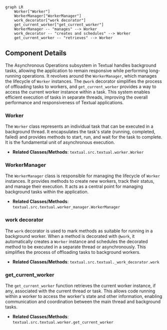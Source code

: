 ```mermaid
graph LR
    Worker["Worker"]
    WorkerManager["WorkerManager"]
    work_decorator["work decorator"]
    get_current_worker["get_current_worker"]
    WorkerManager -- "manages" --> Worker
    work_decorator -- "creates and schedules" --> Worker
    get_current_worker -- "retrieves" --> Worker
```

## Component Details

The Asynchronous Operations subsystem in Textual handles background tasks, allowing the application to remain responsive while performing long-running operations. It revolves around the `WorkerManager`, which manages the lifecycle of `Worker` instances. The `@work` decorator simplifies the process of offloading tasks to workers, and `get_current_worker` provides a way to access the current worker instance within a task. This system enables efficient execution of tasks in separate threads, improving the overall performance and responsiveness of Textual applications.

### Worker
The `Worker` class represents an individual task that can be executed in a background thread. It encapsulates the task's state (running, completed, failed) and provides methods to start, run, and wait for the task to complete. It is the fundamental unit of asynchronous execution.
- **Related Classes/Methods**: `textual.src.textual.worker.Worker`

### WorkerManager
The `WorkerManager` class is responsible for managing the lifecycle of `Worker` instances. It provides methods to create new workers, track their status, and manage their execution. It acts as a central point for managing background tasks within the application.
- **Related Classes/Methods**: `textual.src.textual.worker_manager.WorkerManager`

### work decorator
The `work` decorator is used to mark methods as suitable for running in a background worker. When a method is decorated with `@work`, it automatically creates a `Worker` instance and schedules the decorated method to be executed in a separate thread or asynchronously. This simplifies the process of offloading tasks to background workers.
- **Related Classes/Methods**: `textual.src.textual._work_decorator.work`

### get_current_worker
The `get_current_worker` function retrieves the current worker instance, if any, associated with the current thread or task. This allows code running within a worker to access the worker's state and other information, enabling communication and coordination between the main thread and background tasks.
- **Related Classes/Methods**: `textual.src.textual.worker.get_current_worker`
